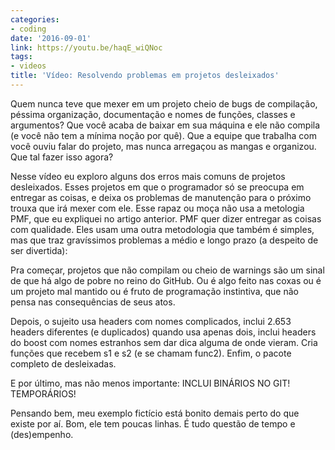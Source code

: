 ```yaml
---
categories:
- coding
date: '2016-09-01'
link: https://youtu.be/haqE_wiQNoc
tags:
- videos
title: 'Vídeo: Resolvendo problemas em projetos desleixados'
---
```


Quem nunca teve que mexer em um projeto cheio de bugs de compilação, péssima organização, documentação e nomes de funções, classes e argumentos? Que você acaba de baixar em sua máquina e ele não compila (e você não tem a mínima noção por quê). Que a equipe que trabalha com você ouviu falar do projeto, mas nunca arregaçou as mangas e organizou. Que tal fazer isso agora?

Nesse vídeo eu exploro alguns dos erros mais comuns de projetos desleixados. Esses projetos em que o programador só se preocupa em entregar as coisas, e deixa os problemas de manutenção para o próximo trouxa que irá mexer com ele. Esse rapaz ou moça não usa a metologia PMF, que eu expliquei no artigo anterior. PMF quer dizer entregar as coisas com qualidade. Eles usam uma outra metodologia que também é simples, mas que traz gravíssimos problemas a médio e longo prazo (a despeito de ser divertida):

Pra começar, projetos que não compilam ou cheio de warnings são um sinal de que há algo de pobre no reino do GitHub. Ou é algo feito nas coxas ou é um projeto mal mantido ou é fruto de programação instintiva, que não pensa nas consequências de seus atos.

Depois, o sujeito usa headers com nomes complicados, inclui 2.653 headers diferentes (e duplicados) quando usa apenas dois, inclui headers do boost com nomes estranhos sem dar dica alguma de onde vieram. Cria funções que recebem s1 e s2 (e se chamam func2). Enfim, o pacote completo de desleixadas.

E por último, mas não menos importante: INCLUI BINÁRIOS NO GIT! TEMPORÁRIOS!

Pensando bem, meu exemplo fictício está bonito demais perto do que existe por aí. Bom, ele tem poucas linhas. É tudo questão de tempo e (des)empenho.

